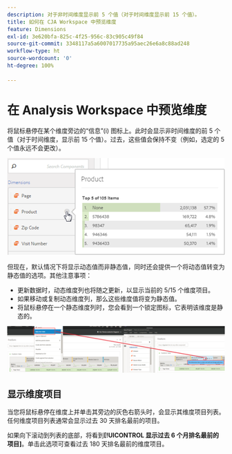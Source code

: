 ```yaml
---
description: 对于非时间维度显示前 5 个值（对于时间维度显示前 15 个值）。
title: 如何在 CJA Workspace 中预览维度
feature: Dimensions
exl-id: 3e620bfa-825c-4f25-956c-83c905c49f84
source-git-commit: 3348117a5a6007017735a95aec26e6a8c88ad248
workflow-type: ht
source-wordcount: '0'
ht-degree: 100%

---
```


# 在 Analysis Workspace 中预览维度

将鼠标悬停在某个维度旁边的“信息”(i) 图标上。此时会显示非时间维度的前 5 个值（对于时间维度，显示前 15 个值）。过去，这些值会保持不变（例如，选定的 5 个值永远不会更改）。

![](assets/dimension-preview.png)

但现在，默认情况下将显示动态值而非静态值，同时还会提供一个将动态值转变为静态值的选项。其他注意事项：

* 更新数据时，动态维度列也将随之更新，以显示当前的 5/15 个维度项目。
* 如果移动或复制动态维度列，那么这些维度值将变为静态值。
* 将鼠标悬停在一个静态维度列时，您会看到一个锁定图标，它表明该维度是静态的。

![](assets/dimension_static.png)

## 显示维度项目

当您将鼠标悬停在维度上并单击其旁边的灰色右箭头时，会显示其维度项目列表。任何维度项目列表通常会显示过去 30 天排名最前的项目。

如果向下滚动到列表的底部，将看到&#x200B;**[!UICONTROL 显示过去 6 个月排名最前的项目]**。单击此选项可查看过去 180 天排名最前的维度项目。
